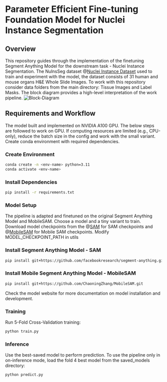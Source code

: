 # Parameter Efficient Fine-tuning Foundation Model for Nuclei Instance Segmentation

## Overview
This repository guides through the implementation of the finetuning Segment Anything Model for the downstream task - Nuclei Instance Segmentation. The NuInsSeg dataset @[Nuclei Instance Dataset](https://www.kaggle.com/datasets/ipateam/nuinsseg) used to train and experiment with the model, the dataset consists of 31 human and mouse organs H&E Whole Slide Images. To work with this repository consider data folders from the main directory: Tissue Images and Label Masks. The block diagram provides a high-level interpretation of the work pipeline.
![Block-Diagram](https://github.com/user-attachments/assets/15548896-e905-4b06-bb88-d74547d511bb)


## Requirements and Workflow
The model built and implemented on NVIDIA A100 GPU. The below steps are followed to work on GPU. If computing resources are limited (e.g., CPU-only), reduce the batch size in the config and work with the small variant. Create conda environment with required dependencies.

### Create Environment
```bash
conda create -n <env-name> python=3.11
conda activate <env-name>
```
### Install Dependencies
```bash
pip install -r requirements.txt
```
### Model Setup
The pipeline is adapted and finetuned on the original Segment Anything Model and MobileSAM. Choose a model and a tiny variant to train. Download model checkpoints from the @[SAM](https://github.com/facebookresearch) for SAM checkpoints and @[MobileSAM](https://github.com/ChaoningZhang/MobileSAM) for Mobile SAM checkpoints.
Modify MODEL_CHECKPOINT_PATH in utils

### Install Segment Anything Model - SAM
```bash
pip install git+https://github.com/facebookresearch/segment-anything.git
```
### Install Mobile Segment Anything Model - MobileSAM
```bash
pip install git+https://github.com/ChaoningZhang/MobileSAM.git
```
Check the model website for more documentation on model installation and development.

### Training
Run 5-Fold Cross-Validation training:
```bash
python train.py
```

### Inference
Use the best-saved model to perform prediction. To use the pipeline only in on-inference mode, load the fold 4 best model from the saved_models directory:
```bash
python predict.py
```




